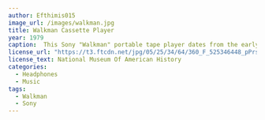 ```yaml
---
author: Efthimis015
image_url: /images/walkman.jpg
title: Walkman Cassette Player 
year: 1979
caption:  This Sony "Walkman" portable tape player dates from the early 1980s. Originally introduced in 1979 as the “Soundabout,” two people could listen simultaneously while a small microphone permitted them to converse without removing their headsets. Powered by a 9-volt battery, the recorder sold well until the decline of the cassette format in the mid 2000s.
license_url: "https://t3.ftcdn.net/jpg/05/25/34/64/360_F_525346448_pPrshJQ3oOSpIx5pkh69Gmhuk9XwPP9a.jpg"
license_text: National Museum Of American History
categories:
  - Headphones
  - Music
tags:
  - Walkman
  - Sony
---
```

